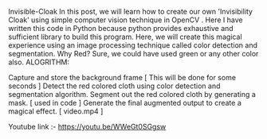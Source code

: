 Invisible-Cloak
In this post, we will learn how to create our own 'Invisibility Cloak' using simple computer vision technique in OpenCV .
Here I have written this code in Python because python provides exhaustive and sufficient library to build this program.
Here, we will create this magical experience using an image processing technique called color detection and segmentation.
Why Red? Sure, we could have used green or any other color also. ALOGRITHM:

Capture and store the background frame [ This will be done for some seconds ]
Detect the red colored cloth using color detection and segmentation algorithm.
Segment out the red colored cloth by generating a mask. [ used in code ]
Generate the final augmented output to create a magical effect. [ video.mp4 ]

Youtube link :- https://youtu.be/WWeGt0SGgsw

